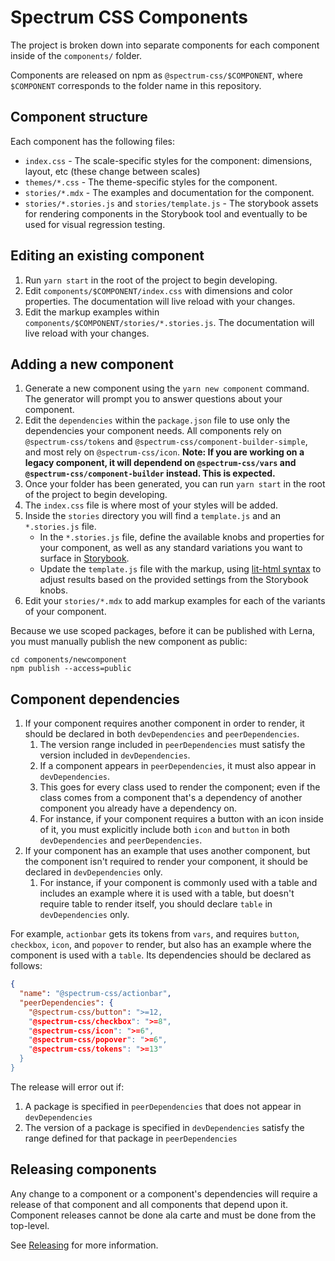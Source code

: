 # Spectrum CSS Components

The project is broken down into separate components for each component inside of the `components/` folder.

Components are released on npm as `@spectrum-css/$COMPONENT`, where `$COMPONENT` corresponds to the folder name in this repository.

## Component structure

Each component has the following files:

- `index.css` - The scale-specific styles for the component: dimensions, layout, etc (these change between scales)
- `themes/*.css` - The theme-specific styles for the component.
- `stories/*.mdx` - The examples and documentation for the component.
- `stories/*.stories.js` and `stories/template.js` - The storybook assets for rendering components in the Storybook tool and eventually to be used for visual regression testing.

## Editing an existing component

1. Run `yarn start` in the root of the project to begin developing.
2. Edit `components/$COMPONENT/index.css` with dimensions and color properties. The documentation will live reload with your changes.
3. Edit the markup examples within `components/$COMPONENT/stories/*.stories.js`. The documentation will live reload with your changes.

## Adding a new component

1. Generate a new component using the `yarn new component` command. The generator will prompt you to answer questions about your component.
2. Edit the `dependencies` within the `package.json` file to use only the dependencies your component needs. All components rely on `@spectrum-css/tokens` and `@spectrum-css/component-builder-simple`, and most rely on `@spectrum-css/icon`. **Note: If you are working on a legacy component, it will dependend on `@spectrum-css/vars` and `@spectrum-css/component-builder` instead. This is expected.**
3. Once your folder has been generated, you can run `yarn start` in the root of the project to begin developing.
4. The `index.css` file is where most of your styles will be added.
5. Inside the `stories` directory you will find a `template.js` and an `*.stories.js` file.
   - In the `*.stories.js` file, define the available knobs and properties for your component, as well as any standard variations you want to surface in [Storybook](https://storybook.js.org/docs/react/writing-stories/introduction).
   - Update the `template.js` file with the markup, using [lit-html syntax](https://lit.dev/docs/templates/overview/) to adjust results based on the provided settings from the Storybook knobs.
6. Edit your `stories/*.mdx` to add markup examples for each of the variants of your component.

Because we use scoped packages, before it can be published with Lerna, you must manually publish the new component as public:

```shell
cd components/newcomponent
npm publish --access=public
```

## Component dependencies

1. If your component requires another component in order to render, it should be declared in both `devDependencies` and `peerDependencies`.
   1. The version range included in `peerDependencies` must satisfy the version included in `devDependencies`.
   2. If a component appears in `peerDependencies`, it must also appear in `devDependencies`.
   3. This goes for every class used to render the component; even if the class comes from a component that's a dependency of another component you already have a dependency on.
   4. For instance, if your component requires a button with an icon inside of it, you must explicitly include both `icon` and `button` in both `devDependencies` and `peerDependencies`.
2. If your component has an example that uses another component, but the component isn't required to render your component, it should be declared in `devDependencies` only.
   1. For instance, if your component is commonly used with a table and includes an example where it is used with a table, but doesn't require table to render itself, you should declare `table` in `devDependencies` only.

For example, `actionbar` gets its tokens from `vars`, and requires `button`, `checkbox`, `icon`, and `popover` to render, but also has an example where the component is used with a `table`. Its dependencies should be declared as follows:

```json
{
  "name": "@spectrum-css/actionbar",
  "peerDependencies": {
    "@spectrum-css/button": ">=12,
    "@spectrum-css/checkbox": ">=8",
    "@spectrum-css/icon": ">=6",
    "@spectrum-css/popover": ">=6",
    "@spectrum-css/tokens": ">=13"
  }
}
```

The release will error out if:

1. A package is specified in `peerDependencies` that does not appear in `devDependencies`
2. The version of a package is specified in `devDependencies` satisfy the range defined for that package in `peerDependencies`

## Releasing components

Any change to a component or a component's dependencies will require a release of that component and all components that depend upon it. Component releases cannot be done ala carte and must be done from the top-level.

See [Releasing](/README.md#Releasing) for more information.
